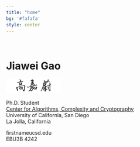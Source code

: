 ```yaml
---
title: "home"
bg: '#fafafa'
style: center
---
```


<div class="face">
</div>


<br>

# **Jiawei Gao**

![chinese name](images/newname.png)

Ph.D. Student<br>
[Center for Algorithms, Complexity and Cryptography](http://cacc.ucsd.edu/home.html)<br>
University of California, San Diego<br>
La Jolla, California

<!--<div class="home-alignleft">-->
<p><i class="fa fa-envelope"></i> firstname<i class="fa fa-at"></i>ucsd.edu<br>
<i class="fa fa-building"></i> EBU3B 4242</p>
<!--</div>-->

<!--
<div class="home-icons">
<a href="https://plus.google.com/+JiaweiGao/posts"><i class="fa fa-google-plus-square"></i></a>
<a href="https://www.facebook.com/jiawei.gao.0"><i class="fa fa-facebook-square"></i></a> 
<a href="https://www.linkedin.com/in/gaojiawei/"><i class="fa fa-linkedin-square"></i></a>
<a href="https://github.com/jiaweigao"><i class="fa fa-github-square"></i></a>
<a href=""><i class="fa fa-stack-overflow"></i></a>
<a href=""><i class="fa fa-stack-exchange"></i></a>
<a href=""><i class="fa fa-twitter-square"></i></a>
</div>-->